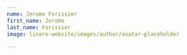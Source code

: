 ```yaml
---
name: Jerome Forissier
first_name: Jerome
last_name: Forissier
image: linaro-website/images/author/avatar-placeholder

---
```

